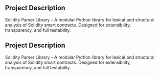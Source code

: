 ## Project Description

Solidity Parser Library – A modular Python library for lexical and structural
analysis of Solidity smart contracts. Designed for extensibility,
transparency, and full testability.

## Project Description

Solidity Parser Library – A modular Python library for lexical and structural
analysis of Solidity smart contracts. Designed for extensibility,
transparency, and full testability.

